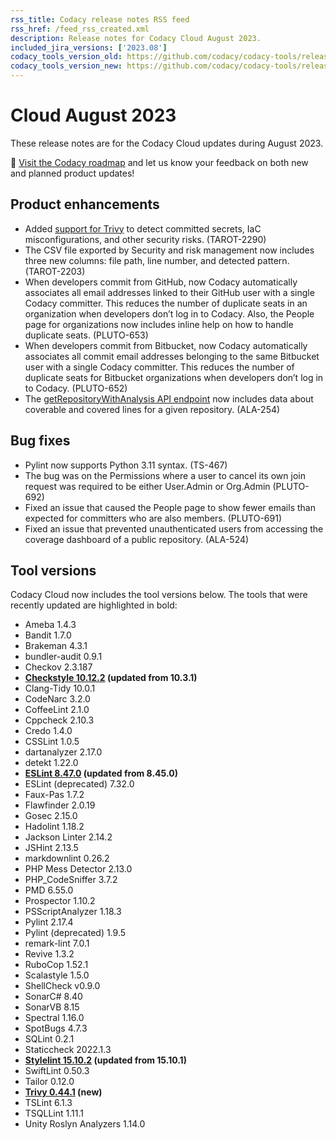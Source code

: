 ```yaml
---
rss_title: Codacy release notes RSS feed
rss_href: /feed_rss_created.xml
description: Release notes for Codacy Cloud August 2023.
included_jira_versions: ['2023.08']
codacy_tools_version_old: https://github.com/codacy/codacy-tools/releases/tag/7.6.39
codacy_tools_version_new: https://github.com/codacy/codacy-tools/releases/tag/7.8.2
---
```


# Cloud August 2023

These release notes are for the Codacy Cloud updates during August 2023.

📢 [Visit the Codacy roadmap](https://roadmap.codacy.com) and <span class="skip-vale">let us know</span> your feedback on both new and planned product updates!

## Product enhancements

-   Added [support for Trivy](../../getting-started/supported-languages-and-tools.md) to detect committed secrets, IaC misconfigurations, and other security risks. (TAROT-2290)
-   The CSV file exported by Security and risk management now includes three new columns: file path, line number, and detected pattern. (TAROT-2203)
-   When developers commit from GitHub, now Codacy automatically associates all email addresses linked to their GitHub user with a single Codacy committer. This reduces the number of duplicate seats in an organization when developers don’t log in to Codacy. Also, the People page for organizations now includes inline help on how to handle duplicate seats. (PLUTO-653)
-   When developers commit from Bitbucket, now Codacy automatically associates all commit email addresses belonging to the same Bitbucket user with a single Codacy committer. This reduces the number of duplicate seats for Bitbucket organizations when developers don’t log in to Codacy. (PLUTO-652)
-   The [getRepositoryWithAnalysis API endpoint](https://api.codacy.com/api/api-docs#getrepositorywithanalysis) now includes data about coverable and covered lines for a given repository. (ALA-254)

## Bug fixes

-   Pylint now supports Python 3.11 syntax. (TS-467)
-   The bug was on the Permissions where a user to cancel its own join request was required to be either <span class="skip-vale">User.Admin or Org.Admin</span> (PLUTO-692)
-   Fixed an issue that caused the People page to show fewer emails than expected for committers who are also members. (PLUTO-691)
-   Fixed an issue that prevented unauthenticated users from accessing the coverage dashboard of a public repository. (ALA-524)

## Tool versions

Codacy Cloud now includes the tool versions below. The tools that were recently updated are highlighted in bold:

-   Ameba 1.4.3
-   Bandit 1.7.0
-   Brakeman 4.3.1
-   bundler-audit 0.9.1
-   Checkov 2.3.187
-   **[Checkstyle 10.12.2](https://checkstyle.sourceforge.io/releasenotes.html#Release_10.12.2) (updated from 10.3.1)**
-   Clang-Tidy 10.0.1
-   CodeNarc 3.2.0
-   CoffeeLint 2.1.0
-   Cppcheck 2.10.3
-   Credo 1.4.0
-   CSSLint 1.0.5
-   dartanalyzer 2.17.0
-   detekt 1.22.0
-   **[ESLint 8.47.0](https://github.com/eslint/eslint/releases/tag/v8.47.0) (updated from 8.45.0)**
-   ESLint (deprecated) 7.32.0
-   Faux-Pas 1.7.2
-   Flawfinder 2.0.19
-   Gosec 2.15.0
-   Hadolint 1.18.2
-   Jackson Linter 2.14.2
-   JSHint 2.13.5
-   markdownlint 0.26.2
-   PHP Mess Detector 2.13.0
-   PHP_CodeSniffer 3.7.2
-   PMD 6.55.0
-   Prospector 1.10.2
-   PSScriptAnalyzer 1.18.3
-   Pylint 2.17.4
-   Pylint (deprecated) 1.9.5
-   remark-lint 7.0.1
-   Revive 1.3.2
-   RuboCop 1.52.1
-   Scalastyle 1.5.0
-   ShellCheck v0.9.0
-   SonarC# 8.40
-   SonarVB 8.15
-   Spectral 1.16.0
-   SpotBugs 4.7.3
-   SQLint 0.2.1
-   Staticcheck 2022.1.3
-   **[Stylelint 15.10.2](https://github.com/stylelint/stylelint/releases/tag/15.10.2) (updated from 15.10.1)**
-   SwiftLint 0.50.3
-   Tailor 0.12.0
-   **[Trivy 0.44.1](https://github.com/aquasecurity/trivy/releases/tag/v0.44.1) (new)**
-   TSLint 6.1.3
-   TSQLLint 1.11.1
-   Unity Roslyn Analyzers 1.14.0
